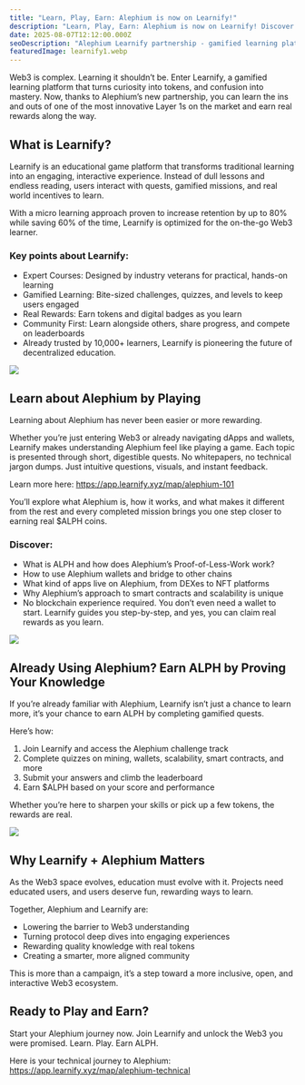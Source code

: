 ```yaml
---
title: "Learn, Play, Earn: Alephium is now on Learnify!"
description: "Learn, Play, Earn: Alephium is now on Learnify! Discover the gamified learning platform that turns curiosity into tokens and confusion into mastery with real rewards."
date: 2025-08-07T12:12:00.000Z
seoDescription: "Alephium Learnify partnership - gamified learning platform. Learn Web3, earn tokens, master Layer 1 blockchain with real rewards."
featuredImage: learnify1.webp
---
```

Web3 is complex. Learning it shouldn’t be. Enter Learnify, a gamified learning platform that turns curiosity into tokens, and confusion into mastery. Now, thanks to Alephium’s new partnership, you can learn the ins and outs of one of the most innovative Layer 1s on the market and earn real rewards along the way.

## What is Learnify?

Learnify is an educational game platform that transforms traditional learning into an engaging, interactive experience. Instead of dull lessons and endless reading, users interact with quests, gamified missions, and real world incentives to learn.

With a micro learning approach proven to increase retention by up to 80% while saving 60% of the time, Learnify is optimized for the on-the-go Web3 learner.

### Key points about Learnify:

* Expert Courses: Designed by industry veterans for practical, hands-on learning
* Gamified Learning: Bite-sized challenges, quizzes, and levels to keep users engaged
* Real Rewards: Earn tokens and digital badges as you learn
* Community First: Learn alongside others, share progress, and compete on leaderboards
* Already trusted by 10,000+ learners, Learnify is pioneering the future of decentralized education.

![](https://miro.medium.com/v2/resize:fit:1400/format:webp/1*EgrwkHvOizqqZkts-EV1xQ.png)

## Learn about Alephium by Playing

Learning about Alephium has never been easier or more rewarding.

Whether you’re just entering Web3 or already navigating dApps and wallets, Learnify makes understanding Alephium feel like playing a game. Each topic is presented through short, digestible quests. No whitepapers, no technical jargon dumps. Just intuitive questions, visuals, and instant feedback.

Learn more here: <https://app.learnify.xyz/map/alephium-101>

You’ll explore what Alephium is, how it works, and what makes it different from the rest and every completed mission brings you one step closer to earning real $ALPH coins.

### **Discover:**

* What is ALPH and how does Alephium’s Proof-of-Less-Work work?
* How to use Alephium wallets and bridge to other chains
* What kind of apps live on Alephium, from DEXes to NFT platforms
* Why Alephium’s approach to smart contracts and scalability is unique
* No blockchain experience required. You don’t even need a wallet to start. Learnify guides you step-by-step, and yes, you can claim real rewards as you learn.

![](https://miro.medium.com/v2/resize:fit:1400/format:webp/1*2D5Gx8dUtqdR6ENQ4XFLDw.jpeg)

## Already Using Alephium? Earn ALPH by Proving Your Knowledge

If you’re already familiar with Alephium, Learnify isn’t just a chance to learn more, it’s your chance to earn ALPH by completing gamified quests.

Here’s how:

1. Join Learnify and access the Alephium challenge track
2. Complete quizzes on mining, wallets, scalability, smart contracts, and more
3. Submit your answers and climb the leaderboard
4. Earn $ALPH based on your score and performance

Whether you’re here to sharpen your skills or pick up a few tokens, the rewards are real.

![](https://miro.medium.com/v2/resize:fit:1400/format:webp/1*jEzw7FgtUTDjS_OzrGhy6w.png)

## Why Learnify + Alephium Matters

As the Web3 space evolves, education must evolve with it. Projects need educated users, and users deserve fun, rewarding ways to learn.

Together, Alephium and Learnify are:

* Lowering the barrier to Web3 understanding
* Turning protocol deep dives into engaging experiences
* Rewarding quality knowledge with real tokens
* Creating a smarter, more aligned community

This is more than a campaign, it’s a step toward a more inclusive, open, and interactive Web3 ecosystem.

## Ready to Play and Earn?

Start your Alephium journey now. Join Learnify and unlock the Web3 you were promised. Learn. Play. Earn ALPH.

Here is your technical journey to Alephium: https://app.learnify.xyz/map/alephium-technical
